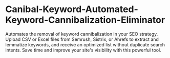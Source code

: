 # Canibal-Keyword-Automated-Keyword-Cannibalization-Eliminator
Automates the removal of keyword cannibalization in your SEO strategy. Upload CSV or Excel files from Semrush, Sistrix, or Ahrefs to extract and lemmatize keywords, and receive an optimized list without duplicate search intents. Save time and improve your site's visibility with this powerful tool.
